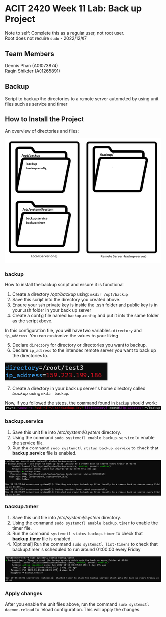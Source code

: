 # ACIT 2420 Week 11 Lab: Back up Project

Note to self: Complete this as a regular user, not root user.  
Root does not require `sudo` - 2022/12/07

## Team Members
Dennis Phan (A01073874)  
Raqin Shikder (A01265891)

## Backup
Script to backup the directories to a remote server automated by using unit files such as service and timer

## How to Install the Project

An overview of directories and files:

![overview of directories and files](./images/small_map.png)

### backup
How to install the backup script and ensure it is functional:

1. Create a directory */opt/backup* using:
    `mkdir /opt/backup`
3. Save this script into the directory you created above.
4. Ensure your ssh private key is inside the .ssh folder and public key is in your .ssh folder in your back up server
5. Create a config file named `backup.config` and put it into the same folder as the script above.

In this configuration file, you will have two variables: `directory` and `ip_address`.
You can customize the values to your liking. 

5. Declare `directory` for directory or directories you want to backup.
6. Declare `ip_address` to the intended remote server you want to back up the directories to.

![backup config file](./images/config_file.png)


7. Create a directory in your back up server's home directory called *backup* using 
    `mkdir backup`.

Now, if you followed the steps, the command found in `backup` should work:
![rsync file](./images/rsync.png)

### backup.service
1. Save this unit file into */etc/systemd/system* directory.
2. Using the command 
    `sudo systemctl enable backup.service` 
to enable the service file.
3. Run the command `sudo systemctl status backup.service` to check that **backup.service** file is enabled.

![service status](./images/status_service.png)

### backup.timer
1. Save this unit file into */etc/systemd/system* directory.
2. Using the command `sudo systemctl enable backup.timer` to enable the timer file.
3. Run the command `systemctl status backup.timer` to check that **backup.timer** file is enabled.
4. [Optional] Run the command `sudo systemctl list-timers` to check that backup.timer is scheduled to run around 01:00:00 every Friday

![timer status](./images/status_timer.png)

### Apply changes
After you enable the unit files above,
run the command `sudo systemctl daemon-reload` to reload configuration. 
This will apply the changes.

